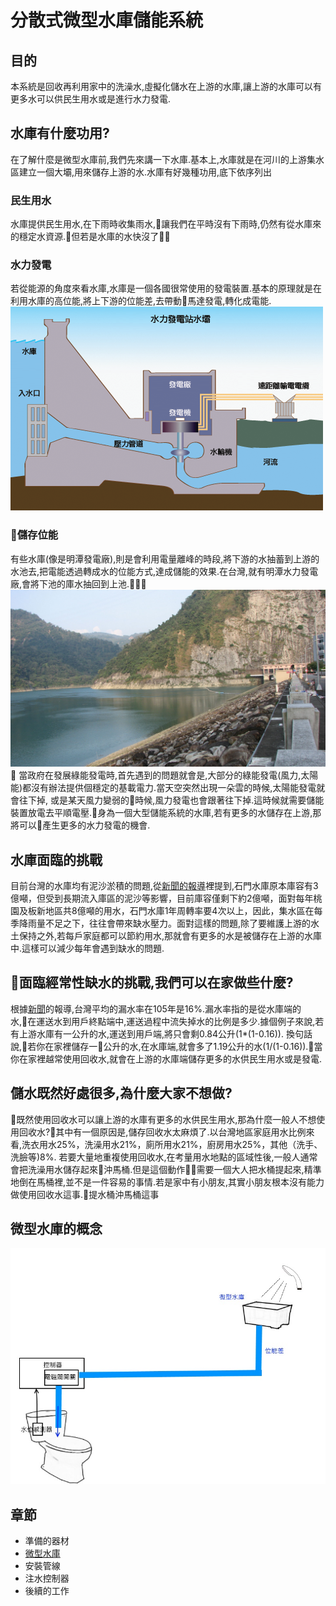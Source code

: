# 分散式微型水庫儲能系統
## 目的
本系統是回收再利用家中的洗澡水,虛擬化儲水在上游的水庫,讓上游的水庫可以有更多水可以供民生用水或是進行水力發電.
## 水庫有什麼功用?
在了解什麼是微型水庫前,我們先來講一下水庫.基本上,水庫就是在河川的上游集水區建立一個大壩,用來儲存上游的水.水庫有好幾種功用,底下依序列出
### 民生用水
水庫提供民生用水,在下雨時收集雨水,讓我們在平時沒有下雨時,仍然有從水庫來的穩定水資源.但若是水庫的水快沒了
### 水力發電     
若從能源的角度來看水庫,水庫是一個各國很常使用的發電裝置.基本的原理就是在利用水庫的高位能,將上下游的位能差,去帶動馬達發電,轉化成電能.
![](img/electricity.png)

### 儲存位能
有些水庫(像是明潭發電廠),則是會利用電量離峰的時段,將下游的水抽蓄到上游的水池去,把電能透過轉成水的位能方式,達成儲能的效果.在台灣,就有明潭水力發電廠,會將下池的庫水抽回到上池.        
![](img/Mingtan-Power-Station.jpg)

當政府在發展綠能發電時,首先遇到的問題就會是,大部分的綠能發電(風力,太陽能)都沒有辦法提供個穩定的基載電力.當天空突然出現一朵雲的時候,太陽能發電就會往下掉, 或是某天風力變弱的時候,風力發電也會跟著往下掉.這時候就需要儲能裝置放電去平順電壓.身為一個大型儲能系統的水庫,若有更多的水儲存在上游,那將可以產生更多的水力發電的機會.

## 水庫面臨的挑戰
目前台灣的水庫均有泥沙淤積的問題,從[新聞的報導](http://news.ltn.com.tw/news/life/breakingnews/2398506)裡提到,石門水庫原本庫容有3億噸，但受到長期流入庫區的泥沙等影響，目前庫容僅剩下約2億噸，面對每年桃園及板新地區共8億噸的用水，石門水庫1年周轉率要4次以上，因此，集水區在每季降雨量不足之下，往往會帶來缺水壓力。面對這樣的問題,除了要維護上游的水土保持之外,若每戶家庭都可以節約用水,那就會有更多的水是被儲存在上游的水庫中.這樣可以減少每年會遇到缺水的問題.

## 面臨經常性缺水的挑戰,我們可以在家做些什麼?
根據[新聞](http://news.ltn.com.tw/news/focus/paper/1150151)的報導,台灣平均的漏水率在105年是16%.漏水率指的是從水庫端的水,在運送水到用戶終點端中,運送過程中流失掉水的比例是多少.據個例子來說,若有上游水庫有一公升的水,運送到用戶端,將只會剩0.84公升(1*(1-0.16)).
換句話說,若你在家裡儲存一公升的水,在水庫端,就會多了1.19公升的水(1/(1-0.16)).當你在家裡越常使用回收水,就會在上游的水庫端儲存更多的水供民生用水或是發電.


## 儲水既然好處很多,為什麼大家不想做?
既然使用回收水可以讓上游的水庫有更多的水供民生用水,那為什麼一般人不想使用回收水?其中有一個原因是,儲存回收水太麻煩了.以台灣地區家庭用水比例來看,洗衣用水25%，洗澡用水21%，廁所用水21%，廚房用水25%，其他（洗手、洗臉等)8%. 若要大量地重複使用回收水,在考量用水地點的區域性後,一般人通常會把洗澡用水儲存起來沖馬桶.但是這個動作需要一個大人把水桶提起來,精準地倒在馬桶裡,並不是一件容易的事情.若是家中有小朋友,其實小朋友根本沒有能力做使用回收水這事.提水桶沖馬桶這事

## 微型水庫的概念
![](img/systemOverview.jpg)

## 章節
- 準備的器材
- [微型水庫](./reservoir)
- 安裝管線
- 注水控制器 
- 後續的工作

